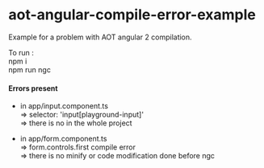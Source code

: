 # aot-angular-compile-error-example
Example for a problem with AOT angular 2 compilation.

To run : <br/>
npm i <br/>
npm run ngc

#### Errors present
- in app/input.component.ts <br/>
  => selector: 'input[playground-input]' <br/>
  => there is no </input> in the whole project <br/>

- in app/form.component.ts <br/>
  => form.controls.first compile error <br/>
  => there is no minify or code modification done before ngc <br/>
